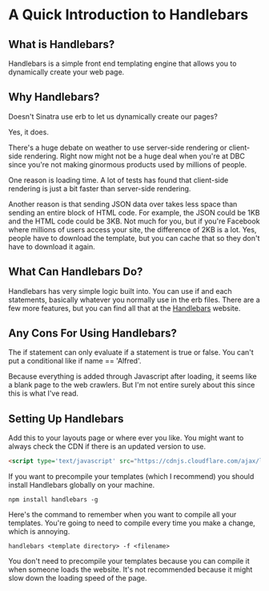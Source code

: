 # A Quick Introduction to Handlebars

## What is Handlebars?

Handlebars is a simple front end templating engine that allows you to dynamically create your web page.

## Why Handlebars?

Doesn't Sinatra use erb to let us dynamically create our pages?

Yes, it does.

There's a huge debate on weather to use server-side rendering or client-side rendering. Right now might not be a huge deal when you're at DBC since you're not making ginormous products used by millions of people.

One reason is loading time. A lot of tests has found that client-side rendering is just a bit faster than server-side rendering.

Another reason is that sending JSON data over takes less space than sending an entire block of HTML code. For example, the JSON could be 1KB and the HTML code could be 3KB. Not much for you, but if you're Facebook where millions of users access your site, the difference of 2KB is a lot. Yes, people have to download the template, but you can cache that so they don't have to download it again.

## What Can Handlebars Do?

Handlebars has very simple logic built into. You can use if and each statements, basically whatever you normally use in the erb files. There are a few more features, but you can find all that at the [Handlebars](http://handlebarsjs.com/) website.

## Any Cons For Using Handlebars?

The if statement can only evaluate if a statement is true or false. You can't put a conditional like if name == 'Alfred'.

Because everything is added through Javascript after loading, it seems like a blank page to the web crawlers. But I'm not entire surely about this since this is what I've read.

## Setting Up Handlebars

Add this to your layouts page or where ever you like. You might want to always check the CDN if there is an updated version to use.
```HTML
<script type='text/javascript' src="https://cdnjs.cloudflare.com/ajax/libs/handlebars.js/4.0.5/handlebars.js"></script>
```

If you want to precompile your templates (which I recommend) you should install Handlebars globally on your machine.
```
npm install handlebars -g
```

Here's the command to remember when you want to compile all your templates. You're going to need to compile every time you make a change, which is annoying.
```
handlebars <template directory> -f <filename>
```

You don't need to precompile your templates because you can compile it when someone loads the website. It's not recommended because it might slow down the loading speed of the page.
